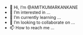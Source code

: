 - 👋 Hi, I’m @AMITKUMARKANKANE
- 👀 I’m interested in ...
- 🌱 I’m currently learning ...
- 💞️ I’m looking to collaborate on ...
- 📫 How to reach me ...

<!---
AMITKUMARKANKANE/AMITKUMARKANKANE is a ✨ special ✨ repository because its `README.md` (this file) appears on your GitHub profile.
You can click the Preview link to take a look at your changes.
--->
